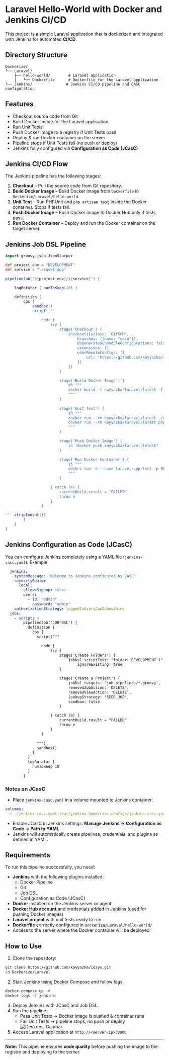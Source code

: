 # Laravel Hello-World with Docker and Jenkins CI/CD

This project is a simple Laravel application that is dockerized and integrated with Jenkins for automated **CI/CD**.

## Directory Structure

```
Dockerize/
└── Laravel/
    ├── hello-world/        # Laravel application
    │   └── Dockerfile      # Dockerfile for the Laravel application
└── Jenkins/               # Jenkins CI/CD pipeline and CASC configuration
```

## Features

- Checkout source code from Git
- Build Docker image for the Laravel application
- Run Unit Tests
- Push Docker image to a registry if Unit Tests pass
- Deploy & run Docker container on the server
- Pipeline stops if Unit Tests fail (no push or deploy)
- Jenkins fully configured via **Configuration as Code (JCasC)**

## Jenkins CI/CD Flow

The Jenkins pipeline has the following stages:

1. **Checkout** – Pull the source code from Git repository.
2. **Build Docker Image** – Build Docker image from `Dockerfile` in `Dockerize/Laravel/hello-world`.
3. **Unit Test** – Run PHPUnit and `php artisan test` inside the Docker container. Stops if tests fail.
4. **Push Docker Image** – Push Docker image to Docker Hub only if tests pass.
5. **Run Docker Container** – Deploy and run the Docker container on the target server.

## Jenkins Job DSL Pipeline

```groovy
import groovy.json.JsonSlurper

def project_env = "DEVELOPMENT"
def service = "laravel-app"

pipelineJob("${project_env}/${service}") {

    logRotator { numToKeep(10) }

    definition {
        cps {
            sandbox()
            script('''

                node {
                    try {
                        stage('Checkout') {
                            checkout([$class: 'GitSCM',
                                branches: [[name: "main"]],
                                doGenerateSubmoduleConfigurations: false,
                                extensions: [],
                                userRemoteConfigs: [[
                                    url: 'https://github.com/kayyazka/idsys'
                                ]]
                            ])
                        }

                        stage('Build Docker Image') {
                            sh """                      
                            docker build -t kayyazka/laravel:latest -f \$WORKSPACE/Dockerize/Laravel/hello-world/Dockerfile  \$WORKSPACE/Dockerize/Laravel/hello-world/
                            """
                        }
                        
                        stage('Unit Test') {
                            sh """
                            docker run --rm kayyazka/laravel:latest ./vendor/bin/phpunit
                            docker run --rm kayyazka/laravel:latest php artisan test
                            """
                        }

                        stage('Push Docker Image') {
                            sh "docker push kayyazka/laravel:latest"
                        }

                        stage('Run Docker Container') {
                            sh """
                            docker run -d --name laravel-app-test -p 8000:80 kayyazka/laravel:latest
                            """
                        }

                    } catch (e) {
                        currentBuild.result = "FAILED"
                        throw e
                    }
                }

'''.stripIndent())
        }
    }
}
```

## Jenkins Configuration as Code (JCasC)

You can configure Jenkins completely using a YAML file (`jenkins-casc.yaml`). Example:

```yaml
  jenkins:
    systemMessage: "Welcome to Jenkins configured by CASC"
    securityRealm:
      local:
        allowsSignup: false
        users:
          - id: "admin"
            password: "admin"
    authorizationStrategy: loggedInUsersCanDoAnything
  jobs:
    - script: >
        pipelineJob('JOB-DSL') {
          definition {
            cps {
              script("""

                node {
                    try {
                        stage('Create Folders') {
                            jobDsl scriptText: "folder('DEVELOPMENT')",
                                ignoreExisting: true
                        }

                        stage('Create a Project') {
                            jobDsl targets: 'job-pipelines/*.groovy',
                            removedJobAction: 'DELETE',
                            removedViewAction: 'DELETE',
                            lookupStrategy: 'SEED_JOB',
                            sandbox: false 
                        }

                    } catch (e) {
                        currentBuild.result = "FAILED"
                        throw e
                    }
                }

              """)
              sandbox()
            }
          }
          logRotator {
            numToKeep 10
          }
        }

```

### Notes on JCasC

- Place `jenkins-casc.yaml` in a volume mounted to Jenkins container:
```yaml
volumes:
  - ./jenkins-casc.yaml:/var/jenkins_home/casc_configs/jenkins-casc.yaml
```
- Enable JCasC in Jenkins settings:
  **Manage Jenkins → Configuration as Code → Path to YAML**
- Jenkins will automatically create pipelines, credentials, and plugins as defined in YAML.

## Requirements

To run this pipeline successfully, you need:

- **Jenkins** with the following plugins installed:
  - Docker Pipeline
  - Git
  - Job DSL
  - Configuration as Code (JCasC)
- **Docker** installed on the Jenkins server or agent
- **Docker Hub account** and credentials added in Jenkins (used for pushing Docker images)
- **Laravel project** with unit tests ready to run
- **Dockerfile** correctly configured in `Dockerize/Laravel/hello-world/`
- Access to the server where the Docker container will be deployed

## How to Use

1. Clone the repository:
```bash
git clone https://github.com/kayyazka/idsys.git
cd Dockerize/Laravel
```
2. Start Jenkins using Docker Compose and follow logs:
```bash
docker-compose up -d
docker logs -f jenkins
```
3. Deploy Jenkins with JCasC and Job DSL.
4. Run the pipeline:
   - Pass Unit Tests → Docker image is pushed & container runs
   - Fail Unit Tests → pipeline stops, no push or deploy
  ![Deskripsi Gambar](test.png)
5. Access Laravel application at `http://<server-ip>:8000`

---

**Note:**
This pipeline ensures **code quality** before pushing the image to the registry and deploying to the server.

